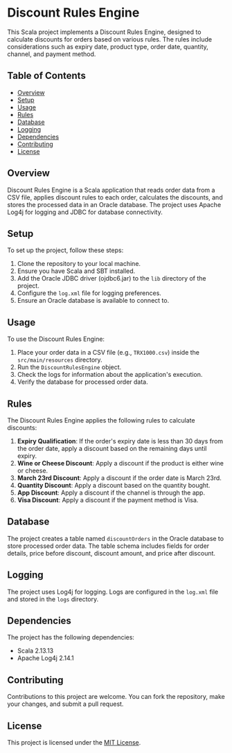 # Discount Rules Engine

This Scala project implements a Discount Rules Engine, designed to calculate discounts for orders based on various rules. The rules include considerations such as expiry date, product type, order date, quantity, channel, and payment method.

## Table of Contents

- [Overview](#overview)
- [Setup](#setup)
- [Usage](#usage)
- [Rules](#rules)
- [Database](#database)
- [Logging](#logging)
- [Dependencies](#dependencies)
- [Contributing](#contributing)
- [License](#license)

## Overview

Discount Rules Engine is a Scala application that reads order data from a CSV file, applies discount rules to each order, calculates the discounts, and stores the processed data in an Oracle database. The project uses Apache Log4j for logging and JDBC for database connectivity.

## Setup

To set up the project, follow these steps:

1. Clone the repository to your local machine.
2. Ensure you have Scala and SBT installed.
3. Add the Oracle JDBC driver (ojdbc6.jar) to the `lib` directory of the project.
4. Configure the `log.xml` file for logging preferences.
5. Ensure an Oracle database is available to connect to.

## Usage

To use the Discount Rules Engine:

1. Place your order data in a CSV file (e.g., `TRX1000.csv`) inside the `src/main/resources` directory.
2. Run the `DiscountRulesEngine` object.
3. Check the logs for information about the application's execution.
4. Verify the database for processed order data.

## Rules

The Discount Rules Engine applies the following rules to calculate discounts:

1. **Expiry Qualification**: If the order's expiry date is less than 30 days from the order date, apply a discount based on the remaining days until expiry.
2. **Wine or Cheese Discount**: Apply a discount if the product is either wine or cheese.
3. **March 23rd Discount**: Apply a discount if the order date is March 23rd.
4. **Quantity Discount**: Apply a discount based on the quantity bought.
5. **App Discount**: Apply a discount if the channel is through the app.
6. **Visa Discount**: Apply a discount if the payment method is Visa.

## Database

The project creates a table named `discountOrders` in the Oracle database to store processed order data. The table schema includes fields for order details, price before discount, discount amount, and price after discount.

## Logging

The project uses Log4j for logging. Logs are configured in the `log.xml` file and stored in the `logs` directory.

## Dependencies

The project has the following dependencies:

- Scala 2.13.13
- Apache Log4j 2.14.1

## Contributing

Contributions to this project are welcome. You can fork the repository, make your changes, and submit a pull request.

## License

This project is licensed under the [MIT License](LICENSE).
```
